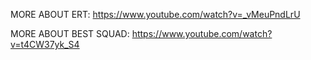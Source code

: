 

MORE ABOUT ERT: https://www.youtube.com/watch?v=_vMeuPndLrU

MORE ABOUT BEST SQUAD: https://www.youtube.com/watch?v=t4CW37yk_S4
